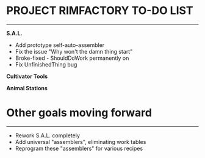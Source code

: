 # PROJECT RIMFACTORY TO-DO LIST
---
**S.A.L.**
+ Add prototype self-auto-assembler
 + Fix the issue "Why won't the damn thing start"
  + Broke-fixed - ShouldDoWork permanently on
+ Fix UnfinishedThing bug

**Cultivator Tools**

**Animal Stations**


# Other goals moving forward
---
+ Rework S.A.L. completely
 + Add universal "assemblers", eliminating work tables
 + Reprogram these "assemblers" for various recipes
